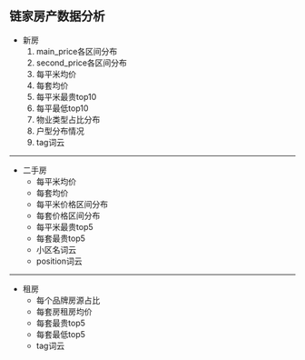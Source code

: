 链家房产数据分析
---
+ 新房
    1. main_price各区间分布
    2. second_price各区间分布
    3. 每平米均价
    4. 每套均价
    5. 每平米最贵top10
    6. 每平最低top10
    7. 物业类型占比分布
    8. 户型分布情况
    9. tag词云

---

+ 二手房
    * 每平米均价
    * 每套均价
    * 每平米价格区间分布
    * 每套价格区间分布
    * 每平米最贵top5
    * 每套最贵top5
    * 小区名词云
    * position词云
---
+ 租房
    * 每个品牌房源占比
    * 每套房租房均价
    * 每套最贵top5
    * 每套最低top5
    * tag词云
    
    



